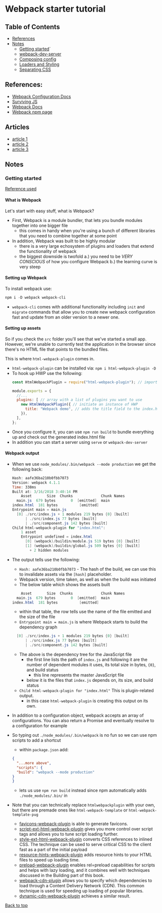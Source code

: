 # Webpack starter tutorial

## Table of Contents

- [References](#references)
- [Notes](#notes)
  - [Getting started](#getting-started)`
  - [webpack-dev-server](docs/webpack-dev-server.md)
  - [Composing config](docs/composing-config.md)
  - [Loaders and Styling](docs/loaders-styling.md)
  - [Separating CSS](docs/separating-css.md)

## References:

- [Webpack Configuration Docs](https://webpack.js.org/configuration/)
- [Surviving JS](https://survivejs.com/webpack/developing/getting-started/)
- [Webpack Docs](https://webpack.js.org/guides/getting-started/)
- [Webpack npm page](https://www.npmjs.com/package/webpack)

## Articles

- [article 1](https://hackernoon.com/a-tale-of-webpack-4-and-how-to-finally-configure-it-in-the-right-way-4e94c8e7e5c1)
- [article 2](https://medium.freecodecamp.org/how-to-combine-webpack-4-and-babel-7-to-create-a-fantastic-react-app-845797e036ff)
- [article 3](https://wanago.io/2018/07/16/webpack-4-course-part-two-webpack-4-course-part-two-loaders/)

## Notes

### Getting started

[Reference used](https://survivejs.com/webpack/developing/getting-started/)

#### What is Webpack

Let's start with easy stuff, what is Webpack?

- First, Webpack is a module bundler, that lets you bundle modules together into one bigger file
  - this comes in handy when you're using a bunch of different libraries that you need to combine together at some point
- In addition, Webpack was built to be highly modular
  - there is a very large echosystem of plugins and loaders that extend the functionality of webpack
  - the biggest downside is twofold
    a.) you need to be *VERY CONSCIOUS* of how you configure Webpack
    b.) the learning curve is very steep

#### Setting up Webpack

To install webpack use:
```powershell
npm i -D webpack webpack-cli
```
- `webpack-cli` comes with additional functionality including `init` and `migrate` commands that allow you to create new webpack configuration fast and update from an older version to a newer one.

#### Setting up assets

So if you check the `src` folder you'll see that we've started a small app. However, we're unable to currently test the application in the browser since there's no  HTML file that points to the bundled files.

This is where `html-webpack-plugin` comes in.

- `html-webpack-plugin` can be installed via: `npm i html-webpack-plugin -D`
- To hook up HWP use the following:
  ```js
  const HtmlWebpackPlugin = require("html-webpack-plugin"); // import the plugin

  module.exports = {
    //...
    plugins: [ // array with a list of plugins you want to use
      new HtmlWebpackPlugin({ // initiate an instance of HWP
        title: "Webpack demo", // adds the title field to the index.html file that's to be generated
      }),
    ],
  };
  ```
- Once you configure it, you can use `npm run build` to bundle everything up and check out the generated index.html file
- In addition you can start a server using `serve` or `webpack-dev-server`

#### Webpack output

- When we use `node_modules/.bin/webpack --mode production` we get the following back:
  ```PowerShell
  Hash: aafe36ba210b0fbb7073
  Version: webpack 4.1.1
  Time: 338ms
  Built at: 3/16/2018 3:40:14 PM
      Asset       Size  Chunks             Chunk Names
    main.js  679 bytes       0  [emitted]  main
  index.html  181 bytes          [emitted]
  Entrypoint main = main.js
    [0] ./src/index.js + 1 modules 219 bytes {0} [built]
        | ./src/index.js 77 bytes [built]
        | ./src/component.js 142 bytes [built]
  Child html-webpack-plugin for "index.html":
      1 asset
      Entrypoint undefined = index.html
        [0] (webpack)/buildin/module.js 519 bytes {0} [built]
        [1] (webpack)/buildin/global.js 509 bytes {0} [built]
          + 2 hidden modules
  ```
- The output tells use the following:
  - `Hash: aafe36ba210b0fbb7073` - The hash of the build, we can use this to invalidate assets via the `[hash]` placeholder.
  - Webpack version, time taken, as well as when the build was initiated
  - The below table which shows the assets built
  ```PowerShell
      Asset       Size  Chunks             Chunk Names
    main.js  679 bytes       0  [emitted]  main
  index.html  181 bytes          [emitted]
  ```
    - within that table, the row tells use the name of the file emitted and the size of the file
  - `Entrypoint main = main.js` is where Webpack starts to build the dependency graph
  ```PowerShell
    [0] ./src/index.js + 1 modules 219 bytes {0} [built]
        | ./src/index.js 77 bytes [built]
        | ./src/component.js 142 bytes [built]
  ```
  - The above is the dependency tree for the JavaScript file
    - the first line lists the path of `index.js` and following it are the number of dependent modules it uses, its total size in bytes, `{0}`, and build status
      - this line represents the master JavaScript file
    - below it is the files that `index.js` depends on, its size, and build status
  - `Child html-webpack-plugin for "index.html"`  This is plugin-related output.
    - in this case `html-webpack-plugin` is creating this output on its own.

- In addition to a configuration object, webpack accepts an array of configurations. You can also return a Promise and eventually resolve to a configuration for example
- So typing out `./node_modules/.bin/webpack` is no fun so we can use npm scripts to add a shortcut
  - within `package.json` add:
  ```JSON
  {
    "...more above",
    "scripts": {
    "build": "webpack --mode production"
  }
  }
  ```
  - lets us use `npm run build` instead since npm automatically adds `./node_modules/.bin/` in
- Note that you can technically replace `htmlwebpackplugin` with your own, but there are premade ones like `html-webpack-template` or `html-webpack-template-pug`
  - [favicons-webpack-plugin](https://www.npmjs.com/package/favicons-webpack-plugin) is able to generate favicons.
  - [script-ext-html-webpack-plugin](https://www.npmjs.com/package/script-ext-html-webpack-plugin) gives you more control over script tags and allows you to tune script loading further.
  - [style-ext-html-webpack-plugin](https://www.npmjs.com/package/style-ext-html-webpack-plugin) converts CSS references to inlined CSS. The technique can be used to serve critical CSS to the client fast as a part of the initial payload
  - [resource-hints-webpack-plugin](https://www.npmjs.com/package/resource-hints-webpack-plugin) adds resource hints to your HTML files to speed up loading time.
  - [preload-webpack-plugin](https://www.npmjs.com/package/preload-webpack-plugin) enables rel=preload capabilities for scripts and helps with lazy loading, and it combines well with techniques discussed in the Building part of this book.
  - [webpack-cdn-plugin](https://www.npmjs.com/package/webpack-cdn-plugin) allows you to specify which dependencies to load through a Content Delivery Network (CDN). This common technique is used for speeding up loading of popular libraries.
  - [dynamic-cdn-webpack-plugin](https://www.npmjs.com/package/dynamic-cdn-webpack-plugin) achieves a similar result.

[Back to top](#table-of-contents)